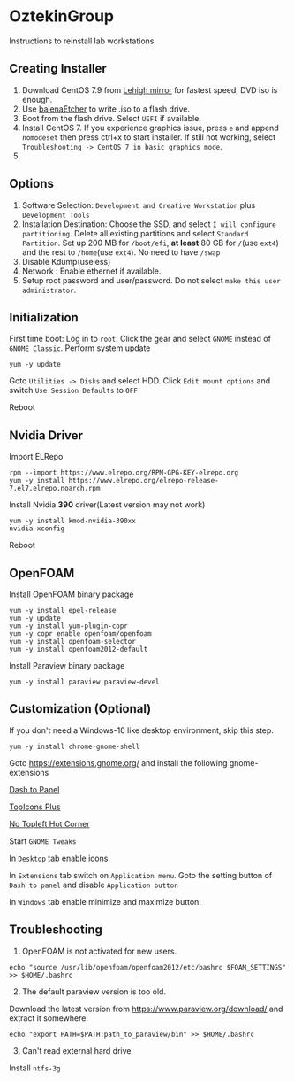 # OztekinGroup
Instructions to reinstall lab workstations

## Creating Installer
1. Download CentOS 7.9 from [Lehigh mirror](http://linux.cc.lehigh.edu/centos/7/isos/x86_64/) for fastest speed, DVD iso is enough.
2. Use [balenaEtcher](https://www.balena.io/etcher/) to write .iso to a flash drive.
3. Boot from the flash drive. Select `UEFI` if available.
4. Install CentOS 7. If you experience graphics issue, press `e` and append `nomodeset` then press ctrl+x to start installer. If still not working, select `Troubleshooting -> CentOS 7 in basic graphics mode`.
5. 
## Options
1. Software Selection: `Development and Creative Workstation` plus `Development Tools`
2. Installation Destination: Choose the SSD, and select `I will configure partitioning`. Delete all existing partitions and select `Standard Partition`. Set up 200 MB for `/boot/efi`, **at least** 80 GB for `/`(use `ext4`) and the rest to `/home`(use `ext4`). No need to have `/swap`
3. Disable Kdump(useless)
4. Network : Enable ethernet if available.
5. Setup root password and user/password. Do not select `make this user administrator`.

## Initialization
First time boot: Log in to `root`. Click the gear and select `GNOME` instead of `GNOME Classic`.
Perform system update
```
yum -y update
```
Goto `Utilities -> Disks` and select HDD. Click `Edit mount options` and switch `Use Session Defaults` to `OFF`

Reboot

## Nvidia Driver
Import ELRepo
```
rpm --import https://www.elrepo.org/RPM-GPG-KEY-elrepo.org
yum -y install https://www.elrepo.org/elrepo-release-7.el7.elrepo.noarch.rpm
```
Install Nvidia **390** driver(Latest version may not work)
```
yum -y install kmod-nvidia-390xx
nvidia-xconfig
```
Reboot

## OpenFOAM
Install OpenFOAM binary package
```
yum -y install epel-release
yum -y update
yum -y install yum-plugin-copr
yum -y copr enable openfoam/openfoam
yum -y install openfoam-selector
yum -y install openfoam2012-default
```
Install Paraview binary package
```
yum -y install paraview paraview-devel
```

## Customization (Optional)
If you don't need a Windows-10 like desktop environment, skip this step.
```
yum -y install chrome-gnome-shell
```
Goto https://extensions.gnome.org/ and install the following gnome-extensions

[Dash to Panel](https://extensions.gnome.org/extension/1160/dash-to-panel/)

[TopIcons Plus](https://extensions.gnome.org/extension/1031/topicons/)

[No Topleft Hot Corner](https://extensions.gnome.org/extension/118/no-topleft-hot-corner/)

Start `GNOME Tweaks`

In `Desktop` tab enable icons.

In `Extensions` tab switch on `Application menu`. Goto the setting button of `Dash to panel` and disable `Application button`

In `Windows` tab enable minimize and maximize button.

## Troubleshooting
1. OpenFOAM is not activated for new users.
```
echo "source /usr/lib/openfoam/openfoam2012/etc/bashrc $FOAM_SETTINGS" >> $HOME/.bashrc
```
2. The default paraview version is too old.

Download the latest version from https://www.paraview.org/download/ and extract it somewhere.
```
echo "export PATH=$PATH:path_to_paraview/bin" >> $HOME/.bashrc
```
3. Can't read external hard drive

Install `ntfs-3g`
